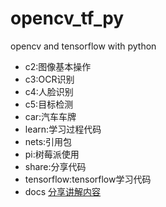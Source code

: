 # opencv_tf_py
opencv and tensorflow with python

* c2:图像基本操作
* c3:OCR识别
* c4:人脸识别
* c5:目标检测
* car:汽车车牌
* learn:学习过程代码
* nets:引用包
* pi:树莓派使用
* share:分享代码
* tensorflow:tensorflow学习代码
* docs [分享讲解内容](https://tomsnail.github.io/opencv_tf_py/)


